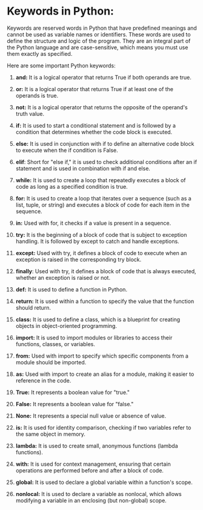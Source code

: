 # Keywords in Python:
Keywords are reserved words in Python that have predefined meanings and cannot be used as variable names or identifiers. These words are used to define the structure and logic of the program. They are an integral part of the Python language and are case-sensitive, which means you must use them exactly as specified.

Here are some important Python keywords:

  1. **and:** It is a logical operator that returns True if both operands are true.

  2. **or:** It is a logical operator that returns True if at least one of the operands is true.

  3. **not:** It is a logical operator that returns the opposite of the operand's truth value.

  4. **if:** It is used to start a conditional statement and is followed by a condition that determines whether the code block is 
             executed.

  5. **else:** It is used in conjunction with if to define an alternative code block to execute when the if condition is False.

  6. **elif**: Short for "else if," it is used to check additional conditions after an if statement and is used in combination with if 
      and else.

  7. **while:** It is used to create a loop that repeatedly executes a block of code as long as a specified condition is true.

  8. **for:** It is used to create a loop that iterates over a sequence (such as a list, tuple, or string) and executes a block of code 
     for each item in the sequence.

  9. **in:** Used with for, it checks if a value is present in a sequence.

  10. **try:** It is the beginning of a block of code that is subject to exception handling. It is followed by except to catch and handle 
      exceptions.

  11. **except:** Used with try, it defines a block of code to execute when an exception is raised in the corresponding try block.

  12. **finally**: Used with try, it defines a block of code that is always executed, whether an exception is raised or not.

  13. **def:** It is used to define a function in Python.

  14. **return:** It is used within a function to specify the value that the function should return.

  15. **class:** It is used to define a class, which is a blueprint for creating objects in object-oriented programming.

  16. **import:** It is used to import modules or libraries to access their functions, classes, or variables.

  17. **from:** Used with import to specify which specific components from a module should be imported.

  18. **as:** Used with import to create an alias for a module, making it easier to reference in the code.

  19. **True:** It represents a boolean value for "true."

  20. **False:** It represents a boolean value for "false."

  21. **None:** It represents a special null value or absence of value.

  22. **is:** It is used for identity comparison, checking if two variables refer to the same object in memory.

  23. **lambda:** It is used to create small, anonymous functions (lambda functions).

  24. **with:** It is used for context management, ensuring that certain operations are performed before and after a block of code.

  25. **global:** It is used to declare a global variable within a function's scope.

  26. **nonlocal:** It is used to declare a variable as nonlocal, which allows modifying a variable in an enclosing (but non-global) 
      scope.
